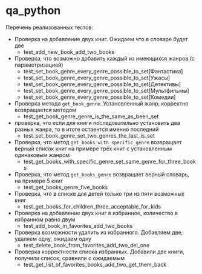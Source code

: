 # qa_python

Перечень реализованных тестов:

* Проверка на добавление двух книг. Ожидаем что в словаре будет две
  * test_add_new_book_add_two_books
* Проверка, что возможно добавить каждый из имеющихся жанров (с параметризацией)
  * test_set_book_genre_every_genre_possible_to_set[Фантастика]
  * test_set_book_genre_every_genre_possible_to_set[Ужасы]
  * test_set_book_genre_every_genre_possible_to_set[Детективы]
  * test_set_book_genre_every_genre_possible_to_set[Мультфильмы]
  * test_set_book_genre_every_genre_possible_to_set[Комедии]
* Проверка метода `get_book_genre`. Установленный жанр, корректно возвращается методом
  * test_get_book_genre_genre_is_the_same_as_been_set
* проверка, что если для книги последовательно установить два разных жанра, то в итоге остаентся именно последний
  * test_set_book_genre_set_two_genres_the_last_is_set
* Проверка, что метод `get_books_with_specific_genre` возвращает верный список книг на примере трёх книг с установленным одинаковым жанром
  * test_get_books_with_specific_genre_set_same_genre_for_three_books
* Проверка, что метод `get_books_genre` возвращает верный словарь, на примере 5 книг
  * test_get_books_genre_five_books
* Проверка, что в списке для детей только три из пяти возможных книг 
  * test_get_books_for_children_three_acceptable_for_kids
* Проверка на добавление двух книг в избранное, количество в избранном равно двум
  * test_add_book_in_favorites_add_two_books
* Проверка возможности удалить из избранного. Добавляем две, удаляем одну, ожидаем одну
  * test_delete_book_from_favorites_add_two_del_one
* Проверка корректности списка избранных. Добавили две книги, получили список, сравнили с ожидаемым
  * test_get_list_of_favorites_books_add_two_get_them_back

